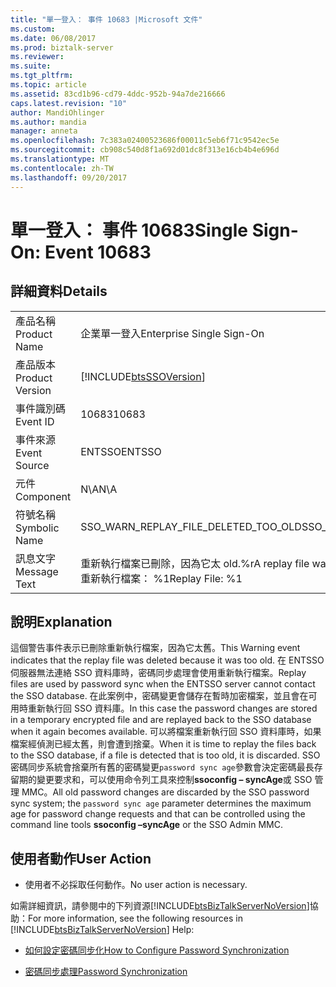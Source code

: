 ```yaml
---
title: "單一登入： 事件 10683 |Microsoft 文件"
ms.custom: 
ms.date: 06/08/2017
ms.prod: biztalk-server
ms.reviewer: 
ms.suite: 
ms.tgt_pltfrm: 
ms.topic: article
ms.assetid: 83cd1b96-cd79-4ddc-952b-94a7de216666
caps.latest.revision: "10"
author: MandiOhlinger
ms.author: mandia
manager: anneta
ms.openlocfilehash: 7c383a02400523686f00011c5eb6f71c9542ec5e
ms.sourcegitcommit: cb908c540d8f1a692d01dc8f313e16cb4b4e696d
ms.translationtype: MT
ms.contentlocale: zh-TW
ms.lasthandoff: 09/20/2017
---
```

# <a name="single-sign-on-event-10683"></a><span data-ttu-id="47aaf-102">單一登入： 事件 10683</span><span class="sxs-lookup"><span data-stu-id="47aaf-102">Single Sign-On: Event 10683</span></span>
## <a name="details"></a><span data-ttu-id="47aaf-103">詳細資料</span><span class="sxs-lookup"><span data-stu-id="47aaf-103">Details</span></span>  
  
|||  
|-|-|  
|<span data-ttu-id="47aaf-104">產品名稱</span><span class="sxs-lookup"><span data-stu-id="47aaf-104">Product Name</span></span>|<span data-ttu-id="47aaf-105">企業單一登入</span><span class="sxs-lookup"><span data-stu-id="47aaf-105">Enterprise Single Sign-On</span></span>|  
|<span data-ttu-id="47aaf-106">產品版本</span><span class="sxs-lookup"><span data-stu-id="47aaf-106">Product Version</span></span>|[!INCLUDE[btsSSOVersion](../includes/btsssoversion-md.md)]|  
|<span data-ttu-id="47aaf-107">事件識別碼</span><span class="sxs-lookup"><span data-stu-id="47aaf-107">Event ID</span></span>|<span data-ttu-id="47aaf-108">10683</span><span class="sxs-lookup"><span data-stu-id="47aaf-108">10683</span></span>|  
|<span data-ttu-id="47aaf-109">事件來源</span><span class="sxs-lookup"><span data-stu-id="47aaf-109">Event Source</span></span>|<span data-ttu-id="47aaf-110">ENTSSO</span><span class="sxs-lookup"><span data-stu-id="47aaf-110">ENTSSO</span></span>|  
|<span data-ttu-id="47aaf-111">元件</span><span class="sxs-lookup"><span data-stu-id="47aaf-111">Component</span></span>|<span data-ttu-id="47aaf-112">N\A</span><span class="sxs-lookup"><span data-stu-id="47aaf-112">N\A</span></span>|  
|<span data-ttu-id="47aaf-113">符號名稱</span><span class="sxs-lookup"><span data-stu-id="47aaf-113">Symbolic Name</span></span>|<span data-ttu-id="47aaf-114">SSO_WARN_REPLAY_FILE_DELETED_TOO_OLD</span><span class="sxs-lookup"><span data-stu-id="47aaf-114">SSO_WARN_REPLAY_FILE_DELETED_TOO_OLD</span></span>|  
|<span data-ttu-id="47aaf-115">訊息文字</span><span class="sxs-lookup"><span data-stu-id="47aaf-115">Message Text</span></span>|<span data-ttu-id="47aaf-116">重新執行檔案已刪除，因為它太 old.%r</span><span class="sxs-lookup"><span data-stu-id="47aaf-116">A replay file was deleted because it was too old.%r</span></span><br /><span data-ttu-id="47aaf-117">重新執行檔案： %1</span><span class="sxs-lookup"><span data-stu-id="47aaf-117">Replay File: %1</span></span>|  
  
## <a name="explanation"></a><span data-ttu-id="47aaf-118">說明</span><span class="sxs-lookup"><span data-stu-id="47aaf-118">Explanation</span></span>  
 <span data-ttu-id="47aaf-119">這個警告事件表示已刪除重新執行檔案，因為它太舊。</span><span class="sxs-lookup"><span data-stu-id="47aaf-119">This Warning event indicates that the replay file was deleted because it was too old.</span></span> <span data-ttu-id="47aaf-120">在 ENTSSO 伺服器無法連絡 SSO 資料庫時，密碼同步處理會使用重新執行檔案。</span><span class="sxs-lookup"><span data-stu-id="47aaf-120">Replay files are used by password sync when the ENTSSO server cannot contact the SSO database.</span></span> <span data-ttu-id="47aaf-121">在此案例中，密碼變更會儲存在暫時加密檔案，並且會在可用時重新執行回 SSO 資料庫。</span><span class="sxs-lookup"><span data-stu-id="47aaf-121">In this case the password changes are stored in a temporary encrypted file and are replayed back to the SSO database when it again becomes available.</span></span> <span data-ttu-id="47aaf-122">可以將檔案重新執行回 SSO 資料庫時，如果檔案經偵測已經太舊，則會遭到捨棄。</span><span class="sxs-lookup"><span data-stu-id="47aaf-122">When it is time to replay the files back to the SSO database, if a file is detected that is too old, it is discarded.</span></span> <span data-ttu-id="47aaf-123">SSO 密碼同步系統會捨棄所有舊的密碼變更`password sync age`參數會決定密碼最長存留期的變更要求和，可以使用命令列工具來控制**ssoconfig – syncAge**或 SSO 管理 MMC。</span><span class="sxs-lookup"><span data-stu-id="47aaf-123">All old password changes are discarded by the SSO password sync system; the `password sync age` parameter determines the maximum age for password change requests and that can be controlled using the command line tools **ssoconfig –syncAge** or the SSO Admin MMC.</span></span>  
  
## <a name="user-action"></a><span data-ttu-id="47aaf-124">使用者動作</span><span class="sxs-lookup"><span data-stu-id="47aaf-124">User Action</span></span>  
  
-   <span data-ttu-id="47aaf-125">使用者不必採取任何動作。</span><span class="sxs-lookup"><span data-stu-id="47aaf-125">No user action is necessary.</span></span>  
  
 <span data-ttu-id="47aaf-126">如需詳細資訊，請參閱中的下列資源[!INCLUDE[btsBizTalkServerNoVersion](../includes/btsbiztalkservernoversion-md.md)]協助：</span><span class="sxs-lookup"><span data-stu-id="47aaf-126">For more information, see the following resources in [!INCLUDE[btsBizTalkServerNoVersion](../includes/btsbiztalkservernoversion-md.md)] Help:</span></span>  
  
-   [<span data-ttu-id="47aaf-127">如何設定密碼同步化</span><span class="sxs-lookup"><span data-stu-id="47aaf-127">How to Configure Password Synchronization</span></span>](../core/how-to-configure-password-synchronization.md)  
  
-   [<span data-ttu-id="47aaf-128">密碼同步處理</span><span class="sxs-lookup"><span data-stu-id="47aaf-128">Password Synchronization</span></span>](../core/password-synchronization2.md)